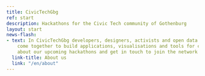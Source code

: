 ```yaml
---
title: CivicTechGbg
ref: start
description: Hackathons for the Civic Tech community of Gothenburg
layout: start
news-flash:
- text: In CivicTechGbg developers, designers, activists and open data enthusiasts
    come together to build applications, visualisations and tools for citizens. Read
    about our upcoming hackathons and get in touch to join the network!
  link-title: About us
  link: "/en/about"
---
```


